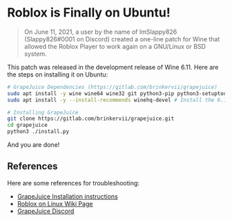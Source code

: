 <!-- markdownlint-disable MD026 -->

# Roblox is Finally on Ubuntu!

> On June 11, 2021, a user by the name of ImSlappy826 (Slappy826#0001 on Discord) created a one-line patch for Wine that allowed the Roblox Player to work again on a GNU/Linux or BSD system.

This patch was released in the development release of Wine 6.11. Here are the steps on installing it on Ubuntu:

```sh
# GrapeJuice Dependencies (https://gitlab.com/brinkervii/grapejuice)
sudo apt install -y wine wine64 wine32 git python3-pip python3-setuptools python3-wheel python3-dev pkg-config libcairo2-dev libdbus-1-dev gtk-update-icon-cache desktop-file-utils xdg-utils libgirepository1.0-dev gir1.2-gtk-3.0
sudo apt install -y --install-recommends winehq-devel # Install the 6.11 development branch

# Installing GrapeJuice
git clone https://gitlab.com/brinkervii/grapejuice.git
cd grapejuice
python3 ./install.py
```

And you are done!

## References

Here are some references for troubleshooting:

- [GrapeJuice Installation instructions](https://gitlab.com/brinkervii/grapejuice/-/wikis/Installing-from-source/Debian-10-and-similar)
- [Roblox on Linux Wiki Page](https://roblox.fandom.com/wiki/Roblox_on_Linux)
- [GrapeJuice Discord](https://discord.gg/mRTzEb6)
